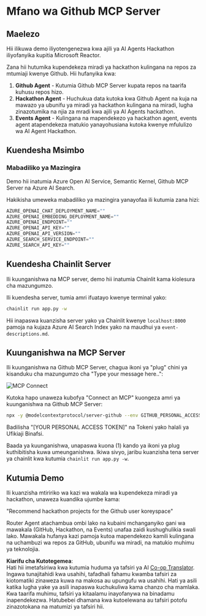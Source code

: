 <!--
CO_OP_TRANSLATOR_METADATA:
{
  "original_hash": "9bf0395cbc541ce8db2a9699c8678dfc",
  "translation_date": "2025-07-12T14:24:06+00:00",
  "source_file": "11-mcp/code_samples/github-mcp/README.md",
  "language_code": "sw"
}
-->
# Mfano wa Github MCP Server

## Maelezo

Hii ilikuwa demo iliyotengenezwa kwa ajili ya AI Agents Hackathon iliyofanyika kupitia Microsoft Reactor.

Zana hii hutumika kupendekeza miradi ya hackathon kulingana na repos za mtumiaji kwenye Github. Hii hufanyika kwa:

1. **Github Agent** - Kutumia Github MCP Server kupata repos na taarifa kuhusu repos hizo.
2. **Hackathon Agent** - Huchukua data kutoka kwa Github Agent na kuja na mawazo ya ubunifu ya miradi ya hackathon kulingana na miradi, lugha zinazotumika na njia za mradi kwa ajili ya AI Agents hackathon.
3. **Events Agent** - Kulingana na mapendekezo ya hackathon agent, events agent atapendekeza matukio yanayohusiana kutoka kwenye mfululizo wa AI Agent Hackathon.

## Kuendesha Msimbo

### Mabadiliko ya Mazingira

Demo hii inatumia Azure Open AI Service, Semantic Kernel, Github MCP Server na Azure AI Search.

Hakikisha umeweka mabadiliko ya mazingira yanayofaa ili kutumia zana hizi:

```python
AZURE_OPENAI_CHAT_DEPLOYMENT_NAME=""
AZURE_OPENAI_EMBEDDING_DEPLOYMENT_NAME=""
AZURE_OPENAI_ENDPOINT=""
AZURE_OPENAI_API_KEY=""
AZURE_OPENAI_API_VERSION=""
AZURE_SEARCH_SERVICE_ENDPOINT=""
AZURE_SEARCH_API_KEY=""
``` 

## Kuendesha Chainlit Server

Ili kuunganishwa na MCP server, demo hii inatumia Chainlit kama kiolesura cha mazungumzo.

Ili kuendesha server, tumia amri ifuatayo kwenye terminal yako:

```bash
chainlit run app.py -w
```

Hii inapaswa kuanzisha server yako ya Chainlit kwenye `localhost:8000` pamoja na kujaza Azure AI Search Index yako na maudhui ya `event-descriptions.md`.

## Kuunganishwa na MCP Server

Ili kuunganishwa na Github MCP Server, chagua ikoni ya "plug" chini ya kisanduku cha mazungumzo cha "Type your message here..":

![MCP Connect](../../../../../translated_images/mcp-chainlit-1.9154745f51c1f0437829df7624bff2f6268272f964f260fae8c7134d54e00f50.sw.png)

Kutoka hapo unaweza kubofya "Connect an MCP" kuongeza amri ya kuunganishwa na Github MCP Server:

```bash
npx -y @modelcontextprotocol/server-github --env GITHUB_PERSONAL_ACCESS_TOKEN=[YOUR PERSONAL ACCESS TOKEN]
```

Badilisha "[YOUR PERSONAL ACCESS TOKEN]" na Tokeni yako halali ya Ufikiaji Binafsi.

Baada ya kuunganishwa, unapaswa kuona (1) kando ya ikoni ya plug kuthibitisha kuwa umeunganishwa. Ikiwa sivyo, jaribu kuanzisha tena server ya chainlit kwa kutumia `chainlit run app.py -w`.

## Kutumia Demo

Ili kuanzisha mtiririko wa kazi wa wakala wa kupendekeza miradi ya hackathon, unaweza kuandika ujumbe kama:

"Recommend hackathon projects for the Github user koreyspace"

Router Agent atachambua ombi lako na kubaini mchanganyiko gani wa mawakala (GitHub, Hackathon, na Events) unafaa zaidi kushughulikia swali lako. Mawakala hufanya kazi pamoja kutoa mapendekezo kamili kulingana na uchambuzi wa repos za GitHub, ubunifu wa miradi, na matukio muhimu ya teknolojia.

**Kiarifu cha Kutotegemea**:  
Hati hii imetafsiriwa kwa kutumia huduma ya tafsiri ya AI [Co-op Translator](https://github.com/Azure/co-op-translator). Ingawa tunajitahidi kwa usahihi, tafadhali fahamu kwamba tafsiri za kiotomatiki zinaweza kuwa na makosa au upungufu wa usahihi. Hati ya asili katika lugha yake ya asili inapaswa kuchukuliwa kama chanzo cha mamlaka. Kwa taarifa muhimu, tafsiri ya kitaalamu inayofanywa na binadamu inapendekezwa. Hatubebei dhamana kwa kutoelewana au tafsiri potofu zinazotokana na matumizi ya tafsiri hii.